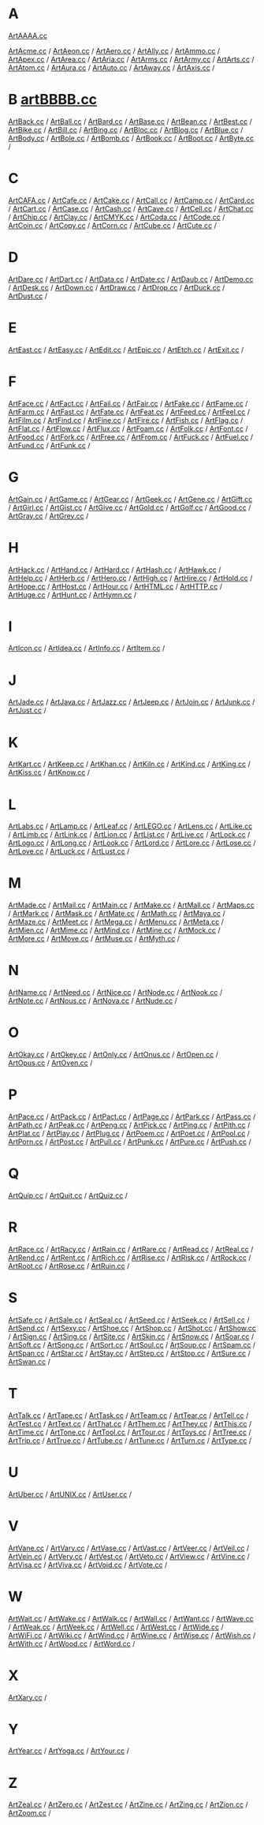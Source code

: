 # A 
[ArtAAAA.cc](http://artaaaa.cc)

[ArtAcme.cc](http://artacme.cc) /
[ArtAeon.cc](http://artaeon.cc) /
[ArtAero.cc](http://artaero.cc) /
[ArtAlly.cc](http://artally.cc) /
[ArtAmmo.cc](http://artammo.cc) /
[ArtApex.cc](http://artapex.cc) /
[ArtArea.cc](http://artarea.cc) /
[ArtAria.cc](http://artaria.cc) /
[ArtArms.cc](http://artarms.cc) /
[ArtArmy.cc](http://artarmy.cc) /
[ArtArts.cc](http://artarts.cc) /
[ArtAtom.cc](http://artatom.cc) /
[ArtAura.cc](http://artaura.cc) /
[ArtAuto.cc](http://artauto.cc) /
[ArtAway.cc](http://artaway.cc) /
[ArtAxis.cc](http://artaxis.cc) /

# B [artBBBB.cc](artbbbb.cc)
[ArtBack.cc](http://artback.cc) /
[ArtBall.cc](http://artball.cc) /
[ArtBard.cc](http://artbard.cc) /
[ArtBase.cc](http://artbase.cc) /
[ArtBean.cc](http://artbean.cc) /
[ArtBest.cc](http://artbest.cc) /
[ArtBike.cc](http://artbike.cc) /
[ArtBill.cc](http://artbill.cc) /
[ArtBing.cc](http://artbing.cc) /
[ArtBloc.cc](http://artbloc.cc) /
[ArtBlog.cc](http://artblog.cc) /
[ArtBlue.cc](http://artblue.cc) /
[ArtBody.cc](http://artbody.cc) /
[ArtBole.cc](http://artbole.cc) /
[ArtBomb.cc](http://artbomb.cc) /
[ArtBook.cc](http://artbook.cc) /
[ArtBoot.cc](http://artboot.cc) /
[ArtByte.cc](http://artbyte.cc) /

# C
[ArtCAFA.cc](http://artcafa.cc) /
[ArtCafe.cc](http://artcafe.cc) /
[ArtCake.cc](http://artcake.cc) /
[ArtCall.cc](http://artcall.cc) /
[ArtCamp.cc](http://artcamp.cc) /
[ArtCard.cc](http://artcard.cc) /
[ArtCart.cc](http://artcart.cc) /
[ArtCase.cc](http://artcase.cc) /
[ArtCash.cc](http://artcash.cc) /
[ArtCave.cc](http://artcave.cc) /
[ArtCell.cc](http://artcell.cc) /
[ArtChat.cc](http://artchat.cc) /
[ArtChip.cc](http://artchip.cc) /
[ArtClay.cc](http://artclay.cc) /
[ArtCMYK.cc](http://artcmyk.cc) /
[ArtCoda.cc](http://artcoda.cc) /
[ArtCode.cc](http://artcode.cc) /
[ArtCoin.cc](http://artcoin.cc) /
[ArtCopy.cc](http://artcopy.cc) /
[ArtCorn.cc](http://artcorn.cc) /
[ArtCube.cc](http://artcube.cc) /
[ArtCute.cc](http://artcute.cc) /

# D
[ArtDare.cc](http://artdare.cc) /
[ArtDart.cc](http://artdart.cc) /
[ArtData.cc](http://artdata.cc) /
[ArtDate.cc](http://artdate.cc) /
[ArtDaub.cc](http://artdaub.cc) /
[ArtDemo.cc](http://artdemo.cc) /
[ArtDesk.cc](http://artdesk.cc) /
[ArtDown.cc](http://artdown.cc) /
[ArtDraw.cc](http://artdraw.cc) /
[ArtDrop.cc](http://artdrop.cc) /
[ArtDuck.cc](http://artduck.cc) /
[ArtDust.cc](http://artdust.cc) /

# E
[ArtEast.cc](http://arteast.cc) /
[ArtEasy.cc](http://arteasy.cc) /
[ArtEdit.cc](http://artedit.cc) /
[ArtEpic.cc](http://artepic.cc) /
[ArtEtch.cc](http://artetch.cc) /
[ArtExit.cc](http://artexit.cc) /

# F
[ArtFace.cc](http://artface.cc) /
[ArtFact.cc](http://artfact.cc) /
[ArtFail.cc](http://artfail.cc) /
[ArtFair.cc](http://artfair.cc) /
[ArtFake.cc](http://artfake.cc) /
[ArtFame.cc](http://artfame.cc) /
[ArtFarm.cc](http://artfarm.cc) /
[ArtFast.cc](http://artfast.cc) /
[ArtFate.cc](http://artfate.cc) /
[ArtFeat.cc](http://artfeat.cc) /
[ArtFeed.cc](http://artfeed.cc) /
[ArtFeel.cc](http://artfeel.cc) /
[ArtFilm.cc](http://artfilm.cc) /
[ArtFind.cc](http://artfind.cc) /
[ArtFine.cc](http://artfine.cc) /
[ArtFire.cc](http://artfire.cc) /
[ArtFish.cc](http://artfish.cc) /
[ArtFlag.cc](http://artflag.cc) /
[ArtFlat.cc](http://artflat.cc) /
[ArtFlow.cc](http://artflow.cc) /
[ArtFlux.cc](http://artflux.cc) /
[ArtFoam.cc](http://artfoam.cc) /
[ArtFolk.cc](http://artfolk.cc) /
[ArtFont.cc](http://artfont.cc) /
[ArtFood.cc](http://artfood.cc) /
[ArtFork.cc](http://artfork.cc) /
[ArtFree.cc](http://artfree.cc) /
[ArtFrom.cc](http://artfrom.cc) /
[ArtFuck.cc](http://artfuck.cc) /
[ArtFuel.cc](http://artfuel.cc) /
[ArtFund.cc](http://artfund.cc) /
[ArtFunk.cc](http://artfunk.cc) /

# G
[ArtGain.cc](http://artgain.cc) /
[ArtGame.cc](http://artgame.cc) /
[ArtGear.cc](http://artgear.cc) /
[ArtGeek.cc](http://artgeek.cc) /
[ArtGene.cc](http://artgene.cc) /
[ArtGift.cc](http://artgift.cc) /
[ArtGirl.cc](http://artgirl.cc) /
[ArtGist.cc](http://artgist.cc) /
[ArtGive.cc](http://artgive.cc) /
[ArtGold.cc](http://artgold.cc) /
[ArtGolf.cc](http://artgolf.cc) /
[ArtGood.cc](http://artgood.cc) /
[ArtGray.cc](http://artgray.cc) /
[ArtGrey.cc](http://artgrey.cc) /

# H
[ArtHack.cc](http://arthack.cc) /
[ArtHand.cc](http://arthand.cc) /
[ArtHard.cc](http://arthard.cc) /
[ArtHash.cc](http://arthash.cc) /
[ArtHawk.cc](http://arthawk.cc) /
[ArtHelp.cc](http://arthelp.cc) /
[ArtHerb.cc](http://artherb.cc) /
[ArtHero.cc](http://arthero.cc) /
[ArtHigh.cc](http://arthigh.cc) /
[ArtHire.cc](http://arthire.cc) /
[ArtHold.cc](http://arthold.cc) /
[ArtHope.cc](http://arthope.cc) /
[ArtHost.cc](http://arthost.cc) /
[ArtHour.cc](http://arthour.cc) /
[ArtHTML.cc](http://arthtml.cc) /
[ArtHTTP.cc](http://arthttp.cc) /
[ArtHuge.cc](http://arthuge.cc) /
[ArtHunt.cc](http://arthunt.cc) /
[ArtHymn.cc](http://arthymn.cc) /

# I
[ArtIcon.cc](http://articon.cc) /
[ArtIdea.cc](http://artidea.cc) /
[ArtInfo.cc](http://artinfo.cc) /
[ArtItem.cc](http://artitem.cc) /

# J
[ArtJade.cc](http://artjade.cc) /
[ArtJava.cc](http://artjave.cc) /
[ArtJazz.cc](http://artjazz.cc) /
[ArtJeep.cc](http://artjeep.cc) /
[ArtJoin.cc](http://artjoin.cc) /
[ArtJunk.cc](http://artjunk.cc) /
[ArtJust.cc](http://artjust.cc) /

# K
[ArtKart.cc](http://artkart.cc) /
[ArtKeep.cc](http://artkeep.cc) /
[ArtKhan.cc](http://artkhan.cc) /
[ArtKiln.cc](http://artkiln.cc) /
[ArtKind.cc](http://artkind.cc) /
[ArtKing.cc](http://artking.cc) /
[ArtKiss.cc](http://artkiss.cc) /
[ArtKnow.cc](http://artknow.cc) /

# L
[ArtLabs.cc](http://artlabs.cc) /
[ArtLamp.cc](http://artlamp.cc) /
[ArtLeaf.cc](http://artleaf.cc) /
[ArtLEGO.cc](http://artlego.cc) /
[ArtLens.cc](http://artlens.cc) /
[ArtLike.cc](http://artlike.cc) /
[ArtLimb.cc](http://artlimb.cc) /
[ArtLink.cc](http://artlink.cc) /
[ArtLion.cc](http://artlion.cc) /
[ArtList.cc](http://artlist.cc) /
[ArtLive.cc](http://artlive.cc) /
[ArtLock.cc](http://artlock.cc) /
[ArtLogo.cc](http://artlogo.cc) /
[ArtLong.cc](http://artlong.cc) /
[ArtLook.cc](http://artlook.cc) /
[ArtLord.cc](http://artlord.cc) /
[ArtLore.cc](http://artlore.cc) /
[ArtLose.cc](http://artlose.cc) /
[ArtLove.cc](http://artlove.cc) /
[ArtLuck.cc](http://artLuck.cc) /
[ArtLust.cc](http://artlust.cc) /

# M
[ArtMade.cc](http://artmade.cc) /
[ArtMail.cc](http://artmail.cc) /
[ArtMain.cc](http://artmain.cc) /
[ArtMake.cc](http://artmake.cc) /
[ArtMall.cc](http://artmall.cc) /
[ArtMaps.cc](http://artmaps.cc) /
[ArtMark.cc](http://artmark.cc) /
[ArtMask.cc](http://artmask.cc) /
[ArtMate.cc](http://artmate.cc) /
[ArtMath.cc](http://artmath.cc) /
[ArtMaya.cc](http://artmaya.cc) /
[ArtMaze.cc](http://artmaze.cc) /
[ArtMeet.cc](http://artmeet.cc) /
[ArtMega.cc](http://artmega.cc) /
[ArtMenu.cc](http://artmenu.cc) /
[ArtMeta.cc](http://artmeta.cc) /
[ArtMien.cc](http://artmien.cc) /
[ArtMime.cc](http://artmime.cc) /
[ArtMind.cc](http://artmind.cc) /
[ArtMine.cc](http://artmine.cc) /
[ArtMock.cc](http://artmock.cc) /
[ArtMore.cc](http://artmore.cc) /
[ArtMove.cc](http://artmove.cc) /
[ArtMuse.cc](http://artmuse.cc) /
[ArtMyth.cc](http://artmyth.cc) /

# N
[ArtName.cc](http://artname.cc) /
[ArtNeed.cc](http://artneed.cc) /
[ArtNice.cc](http://artnice.cc) /
[ArtNode.cc](http://artnode.cc) /
[ArtNook.cc](http://artnook.cc) /
[ArtNote.cc](http://artnote.cc) /
[ArtNous.cc](http://artnous.cc) /
[ArtNova.cc](http://artnova.cc) /
[ArtNude.cc](http://artnude.cc) /

# O
[ArtOkay.cc](http://artokay.cc) /
[ArtOkey.cc](http://artokey.cc) /
[ArtOnly.cc](http://artonly.cc) /
[ArtOnus.cc](http://artonus.cc) /
[ArtOpen.cc](http://artopen.cc) /
[ArtOpus.cc](http://artopus.cc) /
[ArtOven.cc](http://artoven.cc) /

# P
[ArtPace.cc](http://artpace.cc) /
[ArtPack.cc](http://artpack.cc) /
[ArtPact.cc](http://artpact.cc) /
[ArtPage.cc](http://artpage.cc) /
[ArtPark.cc](http://artpark.cc) /
[ArtPass.cc](http://artpass.cc) /
[ArtPath.cc](http://artpath.cc) /
[ArtPeak.cc](http://artpeak.cc) /
[ArtPeng.cc](http://artpeng.cc) /
[ArtPick.cc](http://artpick.cc) /
[ArtPing.cc](http://artping.cc) /
[ArtPith.cc](http://artpith.cc) /
[ArtPlat.cc](http://artplat.cc) /
[ArtPlay.cc](http://artplay.cc) /
[ArtPlug.cc](http://artplug.cc) /
[ArtPoem.cc](http://artpoem.cc) /
[ArtPoet.cc](http://artpoet.cc) /
[ArtPool.cc](http://artpool.cc) /
[ArtPorn.cc](http://artporn.cc) /
[ArtPost.cc](http://artpost.cc) /
[ArtPull.cc](http://artpull.cc) /
[ArtPunk.cc](http://artpunk.cc) /
[ArtPure.cc](http://artpure.cc) /
[ArtPush.cc](http://artpush.cc) /

# Q
[ArtQuip.cc](http://artquip.cc) /
[ArtQuit.cc](http://artquit.cc) /
[ArtQuiz.cc](http://artquiz.cc) /

# R
[ArtRace.cc](http://artrace.cc) /
[ArtRacy.cc](http://artracy.cc) /
[ArtRain.cc](http://artrain.cc) /
[ArtRare.cc](http://artrare.cc) /
[ArtRead.cc](http://artread.cc) /
[ArtReal.cc](http://artreal.cc) /
[ArtRend.cc](http://artrend.cc) /
[ArtRent.cc](http://artrent.cc) /
[ArtRich.cc](http://artrich.cc) /
[ArtRise.cc](http://artrise.cc) /
[ArtRisk.cc](http://artrisk.cc) /
[ArtRock.cc](http://artrock.cc) /
[ArtRoot.cc](http://artroot.cc) /
[ArtRose.cc](http://artrose.cc) /
[ArtRuin.cc](http://artruin.cc) /

# S
[ArtSafe.cc](http://artsafe.cc) /
[ArtSale.cc](http://artsale.cc) /
[ArtSeal.cc](http://artseal.cc) /
[ArtSeed.cc](http://artseed.cc) /
[ArtSeek.cc](http://artseek.cc) /
[ArtSell.cc](http://artsell.cc) /
[ArtSend.cc](http://artsend.cc) /
[ArtSexy.cc](http://artsexy.cc) /
[ArtShoe.cc](http://artshoe.cc) /
[ArtShop.cc](http://artshop.cc) /
[ArtShot.cc](http://artshot.cc) /
[ArtShow.cc](http://artshow.cc) /
[ArtSign.cc](http://artsign.cc) /
[ArtSing.cc](http://artsing.cc) /
[ArtSite.cc](http://artsite.cc) /
[ArtSkin.cc](http://artskin.cc) /
[ArtSnow.cc](http://artsnow.cc) /
[ArtSoar.cc](http://artsoar.cc) /
[ArtSoft.cc](http://artsoft.cc) /
[ArtSong.cc](http://artsong.cc) /
[ArtSort.cc](http://artsort.cc) /
[ArtSoul.cc](http://artsoul.cc) /
[ArtSoup.cc](http://artsoup.cc) /
[ArtSpam.cc](http://artspam.cc) /
[ArtSpan.cc](http://artspan.cc) /
[ArtStar.cc](http://artstar.cc) /
[ArtStay.cc](http://artstay.cc) /
[ArtStep.cc](http://artstep.cc) /
[ArtStop.cc](http://artstop.cc) /
[ArtSure.cc](http://artsure.cc) /
[ArtSwan.cc](http://artswan.cc) /

# T
[ArtTalk.cc](http://arttalk.cc) /
[ArtTape.cc](http://arttape.cc) /
[ArtTask.cc](http://arttask.cc) /
[ArtTeam.cc](http://artteam.cc) /
[ArtTear.cc](http://arttear.cc) /
[ArtTell.cc](http://arttell.cc) /
[ArtTest.cc](http://arttest.cc) /
[ArtText.cc](http://arttext.cc) /
[ArtThat.cc](http://artthat.cc) /
[ArtThem.cc](http://artthem.cc) /
[ArtThey.cc](http://artthey.cc) /
[ArtThis.cc](http://artthis.cc) /
[ArtTime.cc](http://arttime.cc) /
[ArtTone.cc](http://arttone.cc) /
[ArtTool.cc](http://arttool.cc) /
[ArtTour.cc](http://arttour.cc) /
[ArtToys.cc](http://arttoys.cc) /
[ArtTree.cc](http://arttree.cc) /
[ArtTrip.cc](http://arttrip.cc) /
[ArtTrue.cc](http://arttrue.cc) /
[ArtTube.cc](http://arttube.cc) /
[ArtTune.cc](http://arttune.cc) /
[ArtTurn.cc](http://artturn.cc) /
[ArtType.cc](http://arttype.cc) /

# U
[ArtUber.cc](http://artuber.cc) /
[ArtUNIX.cc](http://artunix.cc) /
[ArtUser.cc](http://artuser.cc) /

# V
[ArtVane.cc](http://artvane.cc) /
[ArtVary.cc](http://artvary.cc) /
[ArtVase.cc](http://artvase.cc) /
[ArtVast.cc](http://artvast.cc) /
[ArtVeer.cc](http://artveer.cc) /
[ArtVeil.cc](http://artveil.cc) /
[ArtVein.cc](http://artvein.cc) /
[ArtVery.cc](http://artvery.cc) /
[ArtVest.cc](http://artvest.cc) /
[ArtVeto.cc](http://artveto.cc) /
[ArtView.cc](http://artview.cc) /
[ArtVine.cc](http://artvine.cc) /
[ArtVisa.cc](http://artvisa.cc) /
[ArtViva.cc](http://artviva.cc) /
[ArtVoid.cc](http://artvoid.cc) /
[ArtVote.cc](http://artvote.cc) /

# W
[ArtWait.cc](http://artwait.cc) /
[ArtWake.cc](http://artwake.cc) /
[ArtWalk.cc](http://artwalk.cc) /
[ArtWall.cc](http://artwall.cc) /
[ArtWant.cc](http://artwant.cc) /
[ArtWave.cc](http://artwave.cc) /
[ArtWeak.cc](http://artweak.cc) /
[ArtWeek.cc](http://artweek.cc) /
[ArtWell.cc](http://artwell.cc) /
[ArtWest.cc](http://artwest.cc) /
[ArtWide.cc](http://artwide.cc) /
[ArtWiFi.cc](http://artwifi.cc) /
[ArtWiki.cc](http://artwiki.cc) /
[ArtWind.cc](http://artwind.cc) /
[ArtWine.cc](http://artwine.cc) /
[ArtWise.cc](http://artwise.cc) /
[ArtWish.cc](http://artwish.cc) /
[ArtWith.cc](http://artwith.cc) /
[ArtWood.cc](http://artwood.cc) /
[ArtWord.cc](http://artword.cc) /

# X
[ArtXary.cc](http://artxary.cc) /

# Y
[ArtYear.cc](http://artyear.cc) /
[ArtYoga.cc](http://artyoga.cc) /
[ArtYour.cc](http://artyour.cc) /

# Z
[ArtZeal.cc](http://artzeal.cc) /
[ArtZero.cc](http://artzero.cc) /
[ArtZest.cc](http://artzest.cc) /
[ArtZine.cc](http://artzine.cc) /
[ArtZing.cc](http://artzing.cc) /
[ArtZion.cc](http://artzion.cc) /
[ArtZoom.cc](http://artzoom.cc) /
